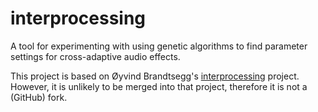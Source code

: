 # interprocessing

A tool for experimenting with using genetic algorithms to find parameter
settings for cross-adaptive audio effects.

This project is based on Øyvind Brandtsegg's
[interprocessing](https://github.com/Oeyvind/interprocessing) project.
However, it is unlikely to be merged into that project, therefore it is not
a (GitHub) fork.
